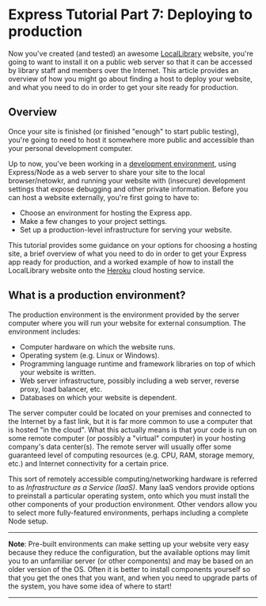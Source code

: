 # Express Tutorial Part 7: Deploying to production

Now you've created (and tested) an awesome [LocalLibrary](https://github.com/AndrewSRea/My_Learning_Port/tree/main/JavaScript/Server-Side_Website_Programming/Express_Web_Framework/Express_Tutorial_Local_Library#express-tutorial-the-local-library-website) website, you're going to want to install it on a public web server so that it can be accessed by library staff and members over the Internet. This article provides an overview of how you might go about finding a host to deploy your website, and what you need to do in order to get your site ready for production.

## Overview

Once your site is finished (or finished "enough" to start public testing), you're going to need to host it somewhere more public and accessible than your personal development computer.

Up to now, you've been working in a [development environment](https://github.com/AndrewSRea/My_Learning_Port/tree/main/JavaScript/Server-Side_Website_Programming/Express_Web_Framework/Node_Development_Environment#setting-up-a-node-development-environment), using Express/Node as a web server to share your site to the local browser/netowkr, and running your website with (insecure) development settings that expose debugging and other private information. Before you can host a website externally, you're first going to have to:

* Choose an environment for hosting the Express app.
* Make a few changes to your project settings.
* Set up a production-level infrastructure for serving your website.

This tutorial provides some guidance on your options for choosing a hosting site, a brief overview of what you need to do in order to get your Express app ready for production, and a worked example of how to install the LocalLibrary website onto the [Heroku](https://www.heroku.com) cloud hosting service.

## What is a production environment?

The production environment is the environment provided by the server computer where you will run your website for external consumption. The environment includes:

* Computer hardware on which the website runs.
* Operating system (e.g. Linux or Windows).
* Programming language runtime and framework libraries on top of which your website is written.
* Web server infrastructure, possibly including a web server, reverse proxy, load balancer, etc.
* Databases on which your website is dependent.

The server computer could be located on your premises and connected to the Internet by a fast link, but it is far more common to use a computer that is hosted "in the cloud". What this actually means is that your code is run on some remote computer (or possibly a "virtual" computer) in your hosting company's data center(s). The remote server will usually offer some guaranteed level of computing resources (e.g. CPU, RAM, storage memory, etc.) and Internet connectivity for a certain price.

This sort of remotely accessible computing/networking hardware is referred to as *Infrastructure as a Service (IaaS)*. Many IaaS vendors provide options to preinstall a particular operating system, onto which you must install the other components of your production environment. Other vendors allow you to select more fully-featured environments, perhaps including a complete Node setup.

<hr>

**Note**: Pre-built environments can make setting up your website very easy because they reduce the configuration, but the available options may limit you to an unfamiliar server (or other components) and may be based on an older version of the OS. Often it is better to install components yourself so that you get the ones that you want, and when you need to upgrade parts of the system, you have some idea of where to start!

<hr>

